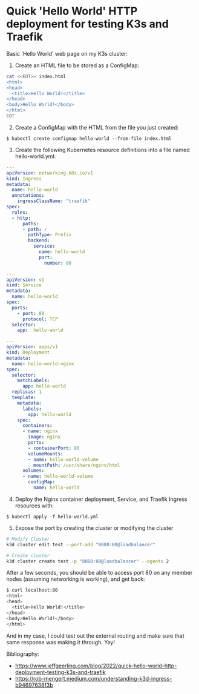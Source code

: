 
# Quick 'Hello World' HTTP deployment for testing K3s and Traefik

Basic 'Hello World' web page on my K3s cluster:

1. Create an HTML file to be stored as a ConfigMap:

```bash
cat <<EOT>> index.html
<html>
<head>
  <title>Hello World!</title>
</head>
<body>Hello World!</body>
</html>
EOT
```

2. Create a ConfigMap with the HTML from the file you just created:

`$ kubectl create configmap hello-world --from-file index.html`

3. Create the following Kubernetes resource definitions into a file named hello-world.yml:

```yaml
---
apiVersion: networking.k8s.io/v1
kind: Ingress
metadata:
  name: hello-world
  annotations:
    ingressClassName: "traefik"
spec:
  rules:
  - http:
      paths:
      - path: /
        pathType: Prefix
        backend:
          service:
            name: hello-world
            port:
              number: 80

---
apiVersion: v1
kind: Service
metadata:
  name: hello-world
spec:
  ports:
    - port: 80
      protocol: TCP
  selector:
    app:  hello-world

---
apiVersion: apps/v1
kind: Deployment
metadata:
  name: hello-world-nginx
spec:
  selector:
    matchLabels:
      app: hello-world
  replicas: 1
  template:
    metadata:
      labels:
        app: hello-world
    spec:
      containers:
      - name: nginx
        image: nginx
        ports:
        - containerPort: 80
        volumeMounts:
        - name: hello-world-volume
          mountPath: /usr/share/nginx/html
      volumes:
      - name: hello-world-volume
        configMap:
          name: hello-world
```

4. Deploy the Nginx container deployment, Service, and Traefik Ingress resources with:


`$ kubectl apply -f hello-world.yml`

5. Expose the port by creating the cluster or modifying the cluster

```bash
# Modify Cluster
k3d cluster edit test --port-add "8080:80@loadbalancer"

# Create cluster
k3d cluster create test -p "8080:80@loadbalancer" --agents 2
```

After a few seconds, you should be able to access port 80 on any member nodes (assuming networking is working), and get back:

```bash
$ curl localhost:80
<html>
<head>
  <title>Hello World!</title>
</head>
<body>Hello World!</body>
</html>
```

And in my case, I could test out the external routing and make sure that same response was making it through. Yay!

Bibliography:
- https://www.jeffgeerling.com/blog/2022/quick-hello-world-http-deployment-testing-k3s-and-traefik
- https://rob-mengert.medium.com/understanding-k3d-ingress-b94697638f3b